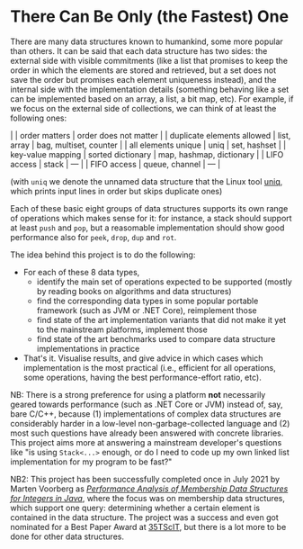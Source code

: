 # There Can Be Only (the Fastest) One

There are many data structures known to humankind, some more popular than others. It can be said that each data structure has two sides: the external side with visible commitments (like a list that promises to keep the order in which the elements are stored and retrieved, but a set does not save the order but promises each element uniqueness instead), and the internal side with the implementation details (something behaving like a set can be implemented based on an array, a list, a bit map, etc). For example, if we focus on the external side of collections, we can think of at least the following ones:

|                            | order matters     | order does not matter    |
| duplicate elements allowed | list, array       | bag, multiset, counter   |
| all elements unique        | uniq              | set, hashset             |
| key-value mapping          | sorted dictionary | map, hashmap, dictionary |
| LIFO access                | stack             | —                        |
| FIFO access                | queue, channel    | —                        |

(with `uniq` we denote the unnamed data structure that the Linux tool [uniq](https://man7.org/linux/man-pages/man1/uniq.1.html), which prints input lines in order but skips duplicate ones)

Each of these basic eight groups of data structures supports its own range of operations which makes sense for it: for instance, a stack should support at least `push` and `pop`, but a reasomable implementation should show good performance also for `peek`, `drop`, `dup` and `rot`.

The idea behind this project is to do the following:

* For each of these 8 data types,
  * identify the main set of operations expected to be supported (mostly by reading books on algorithms and data structures)
  * find the corresponding data types in some popular portable framework (such as JVM or .NET Core), reimplement those
  * find state of the art implementation variants that did not make it yet to the mainstream platforms, implement those
  * find state of the art benchmarks used to compare data structure implementations in practice
* That's it. Visualise results, and give advice in which cases which implementation is the most practical (i.e., efficient for all operations, some operations, having the best performance-effort ratio, etc).

NB: There is a strong preference for using a platform **not** necessarily geared towards performance (such as .NET Core or JVM) instead of, say, bare C/C++, because (1) implementations of complex data structures are considerably harder in a low-level non-garbage-collected language and (2) most such questions have already been answered with concrete libraries. This project aims more at answering a mainstream developer's questions like "is using `Stack<...>` enough, or do I need to code up my own linked list implementation for my program to be fast?"

NB2: This project has been successfully completed once in July 2021 by Marten Voorberg as *[Performance Analysis of Membership Data Structures for Integers in Java](http://purl.utwente.nl/essays/87064)*, where the focus was on membership data structures, which support one query: determining whether a certain element is contained in the data structure. The project was a success and even got nominated for a Best Paper Award at [35TScIT](https://sites.google.com/utwente.nl/tscit35/), but there is a lot more to be done for other data structures.
